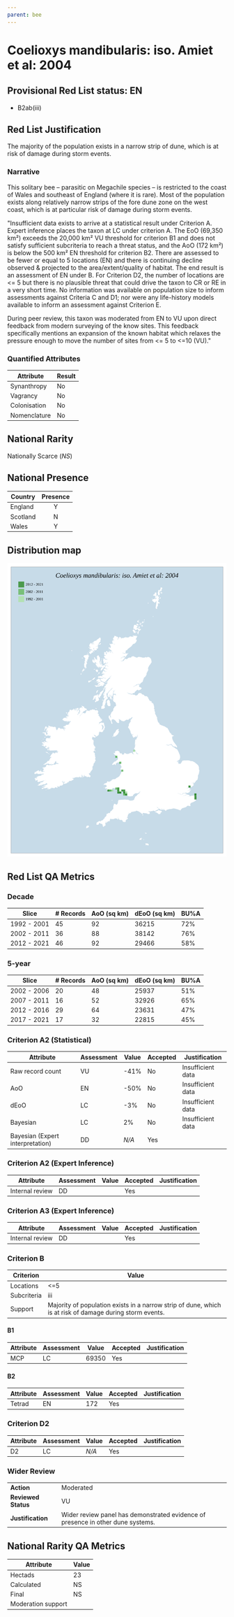```yaml
---
parent: bee
---
```


# Coelioxys mandibularis: iso. Amiet et al: 2004

## Provisional Red List status: EN
- B2ab(iii)

## Red List Justification
The majority of the population exists in a narrow strip of dune, which is at risk of damage during storm events.

### Narrative
This solitary bee – parasitic on Megachile species – is restricted to the coast of Wales and southeast of England (where it is rare). Most of the population exists along relatively narrow strips of the fore dune zone on the west coast, which is at particular risk of damage during storm events.

"Insufficient data exists to arrive at a statistical result under Criterion A. Expert inference places the taxon at LC under criterion A. The EoO (69,350 km²) exceeds the 20,000 km² VU threshold for criterion B1 and does not satisfy sufficient subcriteria to reach a threat status, and the AoO (172 km²) is below the 500 km² EN threshold for criterion B2. There are assessed to be fewer or equal to 5 locations (EN) and there is continuing decline observed & projected to the area/extent/quality of habitat. The end result is an assessment of EN under B. For Criterion D2, the number of locations are <= 5 but there is no plausible threat that could drive the taxon to CR or RE in a very short time. No information was available on population size to inform assessments against Criteria C and D1; nor were any life-history models available to inform an assessment against Criterion E.

During peer review, this taxon was moderated from EN to VU upon direct feedback from modern surveying of the know sites. This feedback specifically mentions an expansion of the known habitat which relaxes the pressure enough to move the number of sites from <= 5 to <=10 (VU)."

### Quantified Attributes
|Attribute|Result|
|---|---|
|Synanthropy|No|
|Vagrancy|No|
|Colonisation|No|
|Nomenclature|No|


## National Rarity
Nationally Scarce (*NS*)

## National Presence
|Country|Presence
|---|:-:|
|England|Y|
|Scotland|N|
|Wales|Y|


## Distribution map
![](../map/205.svg)

## Red List QA Metrics
### Decade
| Slice | # Records | AoO (sq km) | dEoO (sq km) |BU%A |
|---|---|---|---|---|
|1992 - 2001|45|92|36215|72%|
|2002 - 2011|36|88|38142|76%|
|2012 - 2021|46|92|29466|58%|

### 5-year
| Slice | # Records | AoO (sq km) | dEoO (sq km) |BU%A |
|---|---|---|---|---|
|2002 - 2006|20|48|25937|51%|
|2007 - 2011|16|52|32926|65%|
|2012 - 2016|29|64|23631|47%|
|2017 - 2021|17|32|22815|45%|

### Criterion A2 (Statistical)
|Attribute|Assessment|Value|Accepted|Justification
|---|---|---|---|---|
|Raw record count|VU|-41%|No|Insufficient data|
|AoO|EN|-50%|No|Insufficient data|
|dEoO|LC|-3%|No|Insufficient data|
|Bayesian|LC|2%|No|Insufficient data|
|Bayesian (Expert interpretation)|DD|*N/A*|Yes||

### Criterion A2 (Expert Inference)
|Attribute|Assessment|Value|Accepted|Justification
|---|---|---|---|---|
|Internal review|DD||Yes||

### Criterion A3 (Expert Inference)
|Attribute|Assessment|Value|Accepted|Justification
|---|---|---|---|---|
|Internal review|DD||Yes||

### Criterion B
|Criterion| Value|
|---|---|
|Locations|<=5|
|Subcriteria|iii|
|Support|Majority of population exists in a narrow strip of dune, which is at risk of damage during storm events.|

#### B1
|Attribute|Assessment|Value|Accepted|Justification
|---|---|---|---|---|
|MCP|LC|69350|Yes||

#### B2
|Attribute|Assessment|Value|Accepted|Justification
|---|---|---|---|---|
|Tetrad|EN|172|Yes||

### Criterion D2
|Attribute|Assessment|Value|Accepted|Justification
|---|---|---|---|---|
|D2|LC|*N/A*|Yes||

### Wider Review
|  |  |
|---|---|
|**Action**|Moderated|
|**Reviewed Status**|VU|
|**Justification**|Wider review panel has demonstrated evidence of presence in other dune systems.|

## National Rarity QA Metrics
|Attribute|Value|
|---|---|
|Hectads|23|
|Calculated|NS|
|Final|NS|
|Moderation support||

